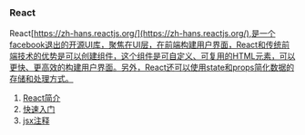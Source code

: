 ### React

React[https://zh-hans.reactjs.org/](https://zh-hans.reactjs.org/),是一个facebook退出的开源UI库，聚焦在UI层，在前端构建用户界面，React和传统前端技术的优势是可以创建组件，这个组件是可自定义、可复用的HTML元素，可以更快、更高效的构建用户界面。另外，React还可以使用state和props简化数据的存储和处理方式。

1. [React简介](简介.md)
2. [快速入门](快速入门.md)
3. [jsx注释](jsx注释.md)